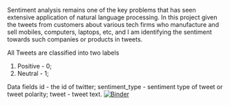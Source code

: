 
Sentiment analysis remains one of the key problems that has seen extensive application of natural language processing. In this project given the tweets from customers about various tech firms who manufacture and sell mobiles, computers, laptops, etc, and I am identifying the sentiment towards such companies or products in tweets. 

All Tweets are classified into two labels
1) Positive - 0;
2) Neutral - 1;

Data fields
id - the id of twitter;
sentiment_type - sentiment type of tweet or tweet polarity;
tweet - tweet text.
[![Binder](https://mybinder.org/badge_logo.svg)](https://mybinder.org/v2/gh/harshraizada/Apple-Computers-Twitter-sentiment-analysis/master)



